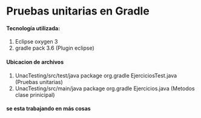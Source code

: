 <h1>Pruebas unitarias en Gradle</h1>

<h4>Tecnología utilizada:</h4>
<ol>
        <li>Eclipse oxygen 3</li>
        <li>gradle pack 3.6 (Plugin eclipse)</li>
</ol>

<h4> Ubicacion de archivos</h4>
<ol>
        <li>UnacTesting/src/test/java package org.gradle EjerciciosTest.java (Pruebas unitarias)</li>
        <li>UnacTesting/src/main/java package org.gradle Ejercicios.java (Metodos clase prinicipal)</li>
</ol>


<h4>se esta trabajando en más cosas</h4>
